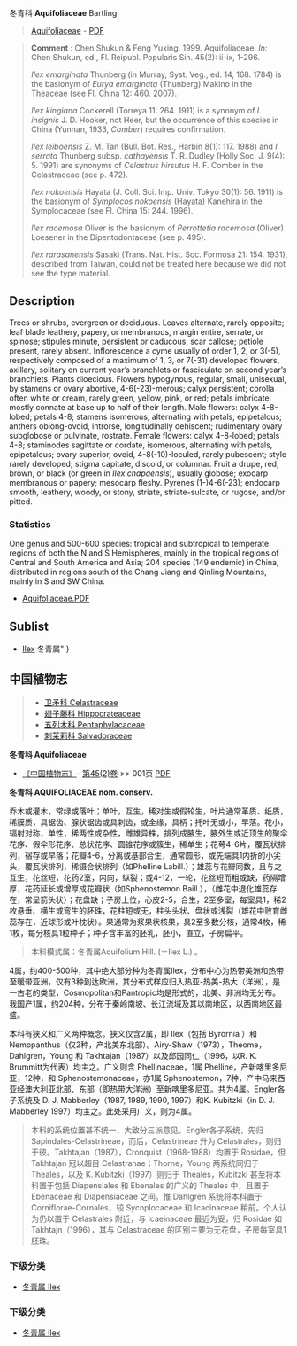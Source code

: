 冬青科 **Aquifoliaceae** Bartling

> [Aquifoliaceae](http://www.iplant.cn/info/Aquifoliaceae?t=foc) - [PDF](http://www.iplant.cn/foc/pdf/Aquifoliaceae.pdf)


> **Comment** : 
> Chen Shukun & Feng Yuxing. 1999. Aquifoliaceae. *In:* Chen Shukun, ed., Fl. Reipubl. Popularis Sin. 45(2): ii-ix, 1-296.
>
> *Ilex emarginata* Thunberg (in Murray, Syst. Veg., ed. 14, 168. 1784) is the basionym of *Eurya emarginata* (Thunberg) Makino in the Theaceae (see Fl. China 12: 460. 2007).
>
> *Ilex kingiana* Cockerell (Torreya 11: 264. 1911) is a synonym of *I. insignis* J. D. Hooker, not Heer, but the occurrence of this species in China (Yunnan, 1933, *Comber*) requires confirmation.
>
> *Ilex leiboensis* Z. M. Tan (Bull. Bot. Res., Harbin 8(1): 117. 1988) and *I. serrata* Thunberg subsp. *cathayensis* T. R. Dudley (Holly Soc. J. 9(4): 5. 1991) are synonyms of *Celastrus hirsutus* H. F. Comber in the Celastraceae (see p. 472).
>
> *Ilex nokoensis* Hayata (J. Coll. Sci. Imp. Univ. Tokyo 30(1): 56. 1911) is the basionym of *Symplocos nokoensis* (Hayata) Kanehira in the Symplocaceae (see Fl. China 15: 244. 1996).
>
> *Ilex racemosa* Oliver is the basionym of *Perrottetia racemosa* (Oliver) Loesener in the Dipentodontaceae (see p. 495).
>
> *Ilex rarasanensis* Sasaki (Trans. Nat. Hist. Soc. Formosa 21: 154. 1931), described from Taiwan, could not be treated here because we did not see the type material.

## Description

Trees or shrubs, evergreen or deciduous. Leaves alternate, rarely opposite; leaf blade leathery, papery, or membranous, margin entire, serrate, or spinose; stipules minute, persistent or caducous, scar callose; petiole present, rarely absent. Inflorescence a cyme usually of order 1, 2, or 3(-5), respectively composed of a maximum of 1, 3, or 7(-31) developed flowers, axillary, solitary on current year’s branchlets or fasciculate on second year’s branchlets. Plants dioecious. Flowers hypogynous, regular, small, unisexual, by stamens or ovary abortive, 4-6(-23)-merous; calyx persistent; corolla often white or cream, rarely green, yellow, pink, or red; petals imbricate, mostly connate at base up to half of their length. Male flowers: calyx 4-8-lobed; petals 4-8; stamens isomerous, alternating with petals, epipetalous; anthers oblong-ovoid, introrse, longitudinally dehiscent; rudimentary ovary subglobose or pulvinate, rostrate. Female flowers: calyx 4-8-lobed; petals 4-8; staminodes sagittate or cordate, isomerous, alternating with petals, epipetalous; ovary superior, ovoid, 4-8(-10)-loculed, rarely pubescent; style rarely developed; stigma capitate, discoid, or columnar. Fruit a drupe, red, brown, or black (or green in *Ilex chapaensis*), usually globose; exocarp membranous or papery; mesocarp fleshy. Pyrenes (1-)4-6(-23); endocarp smooth, leathery, woody, or stony, striate, striate-sulcate, or rugose, and/or pitted.



### Statistics
One genus and 500-600 species: tropical and subtropical to temperate regions of both the N and S Hemispheres, mainly in the tropical regions of Central and South America and Asia; 204 species (149 endemic) in China, distributed in regions south of the Chang Jiang and Qinling Mountains, mainly in S and SW China.


* [Aquifoliaceae.PDF](http://www.iplant.cn/foc/pdf/Aquifoliaceae.pdf)

## Sublist

* [Ilex](http://www.iplant.cn/info/Ilex?t=foc) 冬青属"
}

## 中国植物志

> * [卫矛科  Celastraceae](Celastraceae-卫矛科.md)
> * [翅子藤科  Hippocrateaceae](http://www.iplant.cn/info/Hippocrateaceae?t=z)
> * [五列木科  Pentaphylacaceae](http://www.iplant.cn/info/Pentaphylacaceae?t=z)
> * [刺茉莉科  Salvadoraceae](http://www.iplant.cn/info/Salvadoraceae?t=z)


**冬青科 Aquifoliaceae**

* [《中国植物志》](http://www.iplant.cn/frps)- [第45(2)卷](http://www.iplant.cn/frps/vol/45(2)) >> 001页 [PDF](http://www.iplant.cn/frps/pdf/45(2)/001z.pdf)


**冬青科 AQUIFOLIACEAE nom. conserv.**

乔木或灌木，常绿或落叶；单叶，互生，稀对生或假轮生，叶片通常革质、纸质，稀膜质，具锯齿、腺状锯齿或具刺齿，或全缘，具柄；托叶无或小，早落。花小，辐射对称，单性，稀两性或杂性，雌雄异株，排列成腋生，腋外生或近顶生的聚伞花序、假伞形花序、总状花序、圆锥花序或簇生，稀单生；花萼4-6片，覆瓦状排列，宿存或早落；花瓣4-6，分离或基部合生，通常圆形，或先端具1内折的小尖头，覆瓦状排列，稀镊合状排列（如Phelline Labill.）；雄蕊与花瓣同数，且与之互生，花丝短，花药2室，内向，纵裂；或4-12，一轮，花丝短而粗或缺，药隔增厚，花药延长或增厚成花瓣状（如Sphenostemon Baill.），（雌花中退化雄蕊存在，常呈箭头状）；花盘缺；子房上位，心皮2-5，合生，2至多室，每室具1，稀2枚悬垂、横生或弯生的胚珠，花柱短或无，柱头头状、盘状或浅裂（雄花中败育雌蕊存在，近球形或叶枕状）。果通常为浆果状核果，具2至多数分核，通常4枚，稀1枚，每分核具1粒种子；种子含丰富的胚乳，胚小，直立，子房扁平。

> 本科模式属：冬青属Aquifolium Hill. (＝Ilex L.) 。

4属，约400-500种，其中绝大部分种为冬青属Ilex，分布中心为热带美洲和热带至暖带亚洲，仅有3种到达欧洲，其分布式样应归入热亚-热美-热大（洋洲），是一古老的类型，Cosmopolitan和Pantropic均是形式的，北美、非洲均无分布。我国产1属，约204种，分布于秦岭南坡、长江流域及其以南地区，以西南地区最盛。

本科有狭义和广义两种概念。狭义仅含2属，即 Ilex（包括 Byrornia ）和 Nemopanthus（仅2种，产北美东北部）。Airy-Shaw（1973），Theome，Dahlgren，Young 和 Takhtajan（1987）以及邱园同仁（1996，以R. K. Brummitt为代表）均主之。广义则含 Phellinaceae，1属 Phelline，产新喀里多尼亚，12种，和 Sphenostemonaceae，亦1属 Sphenostemon，7种，产中马来西亚经澳大利亚北部、东部（即热带大洋洲）至新喀里多尼亚。共为4属。Engler各子系统及 D. J. Mabberley（1987, 1989, 1990, 1997）和K. Kubitzki（in D. J. Mabberley 1997）均主之。此处采用广义，则为4属。

> 本科的系统位置甚不统一，大致分三派意见。Engler各子系统，先归 Sapindales-Celastrineae，而后，Celastrineae 升为 Celastrales，则归于彼。Takhtajan（1987），Cronquist（1968-1988）均置于 Rosidae，但 Takhtajan 冠以超目 Celastranae；Thorne，Young 两系统同归于 Theales，以及 K. Kubitzki（1997）则归于 Theales，Kubitzki 甚至将本科置于包括 Diapensiales 和 Ebenales 的广义的 Theales 中，且置于 Ebenaceae 和 Diapensiaceae 之间。惟 Dahlgren 系统将本科置于 Corniflorae-Cornales，较 Sycnplocaceae 和 Icacinaceae 稍前。个人认为仍以置于 Celastrales 附近，与 Icaeinaceae 最近为妥，归 Rosidae 如 Takhtajn（1996），其与 Celastraceae 的区别主要为无花盘，子房每室具1胚珠。

### 下级分类
* [冬青属  Ilex](http://www.iplant.cn/info/Ilex?t=z)

### 下级分类
* [冬青属  Ilex](http://www.iplant.cn/info/sp/Ilex?t=z)
